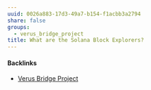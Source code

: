 ```yaml
---
uuid: 0026a883-17d3-49a7-b154-f1acbb3a2794
share: false
groups:
  - verus_bridge_project
title: What are the Solana Block Explorers?
---
```

#### Backlinks

* [Verus Bridge Project](/fb7feedf-7aa9-4572-9ba5-c442f1046b7a)